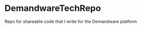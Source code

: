 DemandwareTechRepo
==================

Repo for shareable code that I write for the Demandware platform